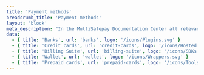```yaml
---
title: 'Payment methods'
breadcrumb_title: 'Payment methods'
layout: 'block'
meta_description: "In the MultiSafepay Documentation Center all relevant information regarding our Plugins and API. As well as Support pages for Payment Method, Tools and General Questions. You can also find the contact details of our Support Team and Integration Team."
data:
  - { title: 'Banks', url: 'banks', logo: '/icons/Plugins.svg' }
  - { title: 'Credit cards', url: 'credit-cards', logo: '/icons/Hosted plugins.svg' }
  - { title: 'Billing Suite', url: 'billing-suite', logo: '/icons/SDKs.svg' }
  - { title: 'Wallet', url: 'wallet', logo: '/icons/Wrappers.svg' }
  - { title: 'Prepaid cards', url: 'prepaid-cards', logo: '/icons/Tools.svg' }
---
```



